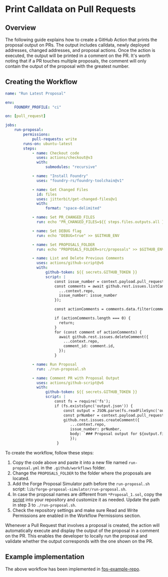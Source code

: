 # Print Calldata on Pull Requests

## Overview

The following guide explains how to create a GitHub Action that prints the proposal output on PRs. The output includes calldata, newly deployed addresses, changed addresses, and proposal actions. Once the action is executed, the output will be printed in a comment on the PR. It's worth noting that if a PR touches multiple proposals, the comment will only contain the output of the proposal with the greatest number.

## Creating the Workflow

```yaml
name: "Run Latest Proposal"

env:
    FOUNDRY_PROFILE: "ci"

on: [pull_request]

jobs:
    run-proposal:
        permissions:
            pull-requests: write
        runs-on: ubuntu-latest
        steps:
            - name: Checkout code
              uses: actions/checkout@v3
              with:
                  submodules: "recursive"

            - name: "Install Foundry"
              uses: "foundry-rs/foundry-toolchain@v1"

            - name: Get Changed Files
              id: files
              uses: jitterbit/get-changed-files@v1
              with:
                  format: "space-delimited"

            - name: Set PR_CHANGED_FILES
              run: echo "PR_CHANGED_FILES=${{ steps.files.outputs.all }}" >> $GITHUB_ENV

            - name: Set DEBUG flag
              run: echo "DEBUG=true" >> $GITHUB_ENV

            - name: Set PROPOSALS_FOLDER
              run: echo "PROPOSALS_FOLDER=src/proposals" >> $GITHUB_ENV

            - name: List and Delete Previous Comments
              uses: actions/github-script@v6
              with:
                  github-token: ${{ secrets.GITHUB_TOKEN }}
                  script: |
                      const issue_number = context.payload.pull_request.number;
                      const comments = await github.rest.issues.listComments({
                        ...context.repo,
                        issue_number: issue_number
                      });

                      const actionComments = comments.data.filter(comment => comment.user.login === 'github-actions[bot]');

                      if (actionComments.length === 0) {
                        return;
                      }
                      for (const comment of actionComments) {
                        await github.rest.issues.deleteComment({
                          ...context.repo,
                          comment_id: comment.id,
                        });
                      }

            - name: Run Proposal
              run: ./run-proposal.sh

            - name: Comment PR with Proposal Output
              uses: actions/github-script@v6
              with:
                  github-token: ${{ secrets.GITHUB_TOKEN }}
                  script: |
                      const fs = require('fs');
                      if (fs.existsSync('output.json')) {
                          const output = JSON.parse(fs.readFileSync('output.json', 'utf8'));
                          const prNumber = context.payload.pull_request.number;
                          github.rest.issues.createComment({
                             ...context.repo,
                             issue_number: prNumber,
                             body: `### Proposal output for ${output.file}:\n\`\`\`\n${output.output}\n\`\`\``
                             });
                       }
```

To create the workflow, follow these steps:

1. Copy the code above and paste it into a new file named `run-proposal.yml` in the `.github/workflows` folder.
2. Change the `PROPOSALS_FOLDER` to the folder where the proposals are located.
3. Add the Forge Proposal Simulator path before the `run-proposal.sh` script: `lib/forge-proposal-simulator/run-proposal.sh`.
4. In case the proposal names are different from `*Proposal_1.sol`, copy the [script](https://github.com/solidity-labs-io/fps-example-repo/blob/main/run-proposal.sh) into your repository and customize it as needed. Update the path in step 3 to `./run-proposal.sh`.
5. Check the repository settings and make sure Read and Write Permissions are enabled in the Workflow Permissions section.

Whenever a Pull Request that involves a proposal is created, the action will automatically execute and display the output of the proposal in a comment on the PR. This enables the developer to locally run the proposal and validate whether the output corresponds with the one shown on the PR.

## Example implementation

The above workflow has been implemented in [fps-example-repo](https://github.com/solidity-labs-io/fps-example-repo/.github/workflows/run-latest-proposal.yml).
